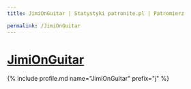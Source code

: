 ```yaml
---
title: JimiOnGuitar | Statystyki patronite.pl | Patromierz

permalink: /JimiOnGuitar
---
```


# [JimiOnGuitar](https://patronite.pl/JimiOnGuitar)

{% include profile.md name="JimiOnGuitar" prefix="j" %}
